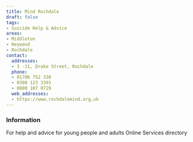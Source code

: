 ```yaml
---
title: Mind Rochdale
draft: false
tags:
- Suicide Help & Advice
areas:
- Middleton
- Heywood
- Rochdale
contact:
  addresses:
  - 3 -11, Drake Street, Rochdale
  phone:
  - 01706 752 338
  - 0300 123 3393
  - 0800 107 0729
  web_addresses:
  - https://www.rochdalemind.org,uk
---
```


### Information
For help and advice
for young people and adults
Online Services directory

